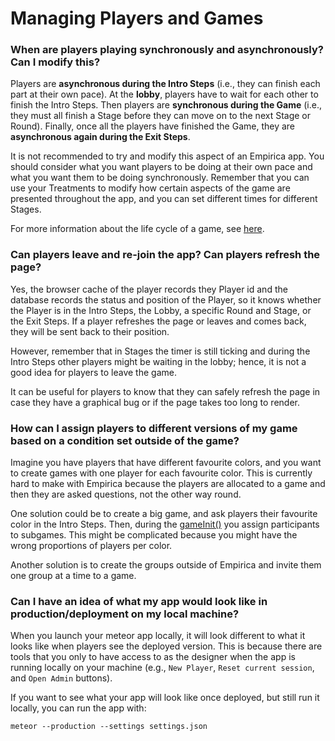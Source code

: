 # Managing Players and Games

### When are players playing synchronously and asynchronously? Can I modify this?

Players are **asynchronous during the Intro Steps** \(i.e., they can finish each part at their own pace\). At the **lobby**, players have to wait for each other to finish the Intro Steps. Then players are **synchronous during the Game** \(i.e., they must all finish a Stage before they can move on to the next Stage or Round\). Finally, once all the players have finished the Game, they are **asynchronous again during the Exit Steps**.

It is not recommended to try and modify this aspect of an Empirica app. You should consider what you want players to be doing at their own pace and what you want them to be doing synchronously. Remember that you can use your Treatments to modify how certain aspects of the game are presented throughout the app, and you can set different times for different Stages.

For more information about the life cycle of a game, see [here](../overview/lifecycle/).

### Can players leave and re-join the app? Can players refresh the page?

Yes, the browser cache of the player records they Player id and the database records the status and position of the Player, so it knows whether the Player is in the Intro Steps, the Lobby, a specific Round and Stage, or the Exit Steps. If a player refreshes the page or leaves and comes back, they will be sent back to their position. 

However, remember that in Stages the timer is still ticking and during the Intro Steps other players might be waiting in the lobby; hence, it is not a good idea for players to leave the game.

It can be useful for players to know that they can safely refresh the page in case they have a graphical bug or if the page takes too long to render.

### How can I assign players to different versions of my game based on a condition set outside of the game?

Imagine you have players that have different favourite colors, and you want to create games with one player for each favourite color. This is currently hard to make with Empirica because the players are allocated to a game and then they are asked questions, not the other way round.

One solution could be to create a big game, and ask players their favourite color in the Intro Steps. Then, during the [gameInit\(\)](../overview/lifecycle/) you assign participants to subgames. This might be complicated because you might have the wrong proportions of players per color. 

Another solution is to create the groups outside of Empirica and invite them one group at a time to a game.

### Can I have an idea of what my app would look like in production/deployment on my local machine?

When you launch your meteor app locally, it will look different to what it looks like when players see the deployed version. This is because there are tools that you only to have access to as the designer when the app is running locally on your machine \(e.g., `New Player`, `Reset current session`, and `Open Admin` buttons\).

If you want to see what your app will look like once deployed, but still run it locally, you can run the app with:

```text
meteor --production --settings settings.json
```

